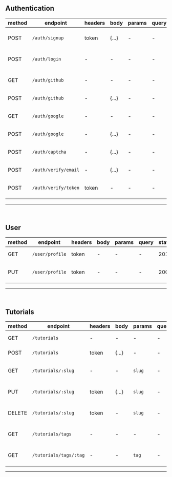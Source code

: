 ## Authentication

| method | endpoint             | headers | body  | params | query | status | Headers | body    | description                    |
| ------ | -------------------- | ------- | ----- | ------ | ----- | ------ | ------- | ------- | ------------------------------ |
| POST   | `/auth/signup`       | token   | {...} | -      | -     | 201    | -       | {...}   | Sign up for a new account      |
| POST   | `/auth/login`        | -       | -     | -      | -     | 200    | -       | [{...}] | Login with an existing account |
| GET    | `/auth/github`       | -       | -     | -      | -     | 302    | -       | -       | Redirect to github sign in     |
| POST   | `/auth/github`       | -       | {...} | -      | -     | 200    | -       | -       | Sign in with github            |
| GET    | `/auth/google`       | -       | -     | -      | -     | 302    | -       | -       | Redirect to google sign in     |
| POST   | `/auth/google`       | -       | {...} | -      | -     | 200    | -       | -       | sign in with google            |
| POST   | `/auth/captcha`      | -       | {...} | -      | -     | 200    | -       | {...}   | Verify google captcha          |
| POST   | `/auth/verify/email` | -       | {...} | -      | -     | 200    | -       | {...}   | Verify user email              |
| POST   | `/auth/verify/token` | token   | -     | -      | -     | 200    | -       | {...}   | Verify user keeps logged in    |

---

<br />

## User

| method | endpoint        | headers | body | params | query | status | Headers | body  | description             |
| ------ | --------------- | ------- | ---- | ------ | ----- | ------ | ------- | ----- | ----------------------- |
| GET    | `/user/profile` | token   | -    | -      | -     | 201    | -       | {...} | Get user information    |
| PUT    | `/user/profile` | token   | -    | -      | -     | 200    | -       | {...} | Update user information |

---

<br />

## Tutorials

| method | endpoint               | headers | body  | params | query | status | Headers | body    | description                   |
| ------ | ---------------------- | ------- | ----- | ------ | ----- | ------ | ------- | ------- | ----------------------------- |
| GET    | `/tutorials`           | -       | -     | -      | -     | 200    | -       | [{...}] | Get all tutorials             |
| POST   | `/tutorials`           | token   | {...} | -      | -     | 201    | -       | {...}   | Create a new tutorial         |
| GET    | `/tutorials/:slug`     | -       | -     | `slug` | -     | 200    | -       | {...}   | get a tutorial by slug        |
| PUT    | `/tutorials/:slug`     | token   | {...} | `slug` | -     | 200    | -       | {...}   | update a tutorial by slug     |
| DELETE | `/tutorials/:slug`     | token   | -     | `slug` | -     | 201    | -       | -       | delete a tutorial by slug     |
| GET    | `/tutorials/tags`      | -       | -     | -      | -     | 200    | -       | [{...}] | get all tutorials unique tags |
| GET    | `/tutorials/tags/:tag` | -       | -     | `tag`  | -     | 200    | -       | [{...}] | get unique tags based on tag  |

---

<br />

